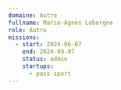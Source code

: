 ```yaml
---
domaine: Autre
fullname: Marie-Agnès Leborgne
role: Autre
missions:
  - start: 2024-06-07
    end: 2024-09-07
    status: admin
    startups:
      - pass-sport
---
```


